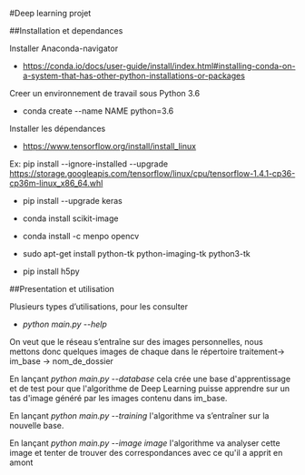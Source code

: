 #Deep learning projet

##Installation et dependances


Installer Anaconda-navigator

* https://conda.io/docs/user-guide/install/index.html#installing-conda-on-a-system-that-has-other-python-installations-or-packages

Creer un environnement de travail sous Python 3.6

* conda create --name NAME python=3.6

Installer les dépendances


* https://www.tensorflow.org/install/install_linux

Ex: pip install --ignore-installed --upgrade https://storage.googleapis.com/tensorflow/linux/cpu/tensorflow-1.4.1-cp36-cp36m-linux_x86_64.whl

* pip install --upgrade keras

* conda install scikit-image

* conda install -c menpo opencv

* sudo apt-get install python-tk python-imaging-tk python3-tk

* pip install h5py

##Presentation et utilisation

Plusieurs types d’utilisations, pour les consulter

* *python main.py --help*


On veut que le réseau s’entraîne sur des images personnelles, nous mettons donc quelques
images de chaque dans le répertoire traitement-> im_base -> nom_de_dossier

En lançant *python main.py --database* cela crée une base d'apprentissage et de test
pour que l'algorithme de Deep Learning puisse apprendre sur un tas d'image généré
par les images contenu dans im_base.

En lançant *python main.py --training* l'algorithme va s’entraîner sur la nouvelle
base.

En lançant *python main.py --image image*  l'algorithme va analyser cette image
et tenter de trouver des correspondances avec ce qu'il a apprit en amont
